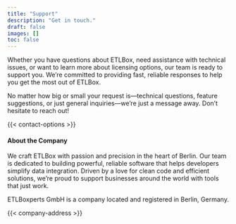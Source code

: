 ```yaml
---
title: "Support"
description: "Get in touch."
draft: false
images: []
toc: false
---
```


Whether you have questions about ETLBox, need assistance with technical issues, or want to learn more about licensing options, our team is ready to support you. We’re committed to providing fast, reliable responses to help you get the most out of ETLBox.

  No matter how big or small your request is—technical questions, feature suggestions, or just general inquiries—we’re just a message away. Don’t hesitate to reach out!

{{< contact-options >}}


#### About the Company

We craft ETLBox with passion and precision in the heart of Berlin. Our team is dedicated to building powerful, reliable software that helps developers simplify data integration. Driven by a love for clean code and efficient solutions, we’re proud to support businesses around the world with tools that just work.

ETLBoxperts GmbH is a company located and registered in Berlin, Germany.

{{< company-address >}}

